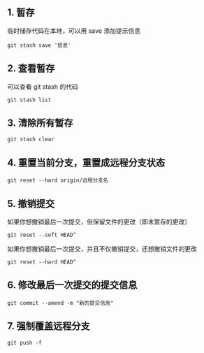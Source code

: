## 1. 暂存

临时储存代码在本地，可以用 save 添加提示信息

```git
git stash save '信息'
```

## 2. 查看暂存

可以查看 git stash 的代码

```git
git stash list
```

## 3. 清除所有暂存

```git
git stash clear
```

## 4. 重置当前分支，重置成远程分支状态

```git
git reset --hard origin/远程分支名
```

## 5. 撤销提交

如果你想撤销最后一次提交，但保留文件的更改（即未暂存的更改）

```git
git reset --soft HEAD^
```

如果你想撤销最后一次提交，并且不仅撤销提交，还想撤销文件的更改

```git
git reset --hard HEAD^
```

## 6. 修改最后一次提交的提交信息

```git
git commit --amend -m "新的提交信息"
```

## 7. 强制覆盖远程分支

```git
git push -f
```
